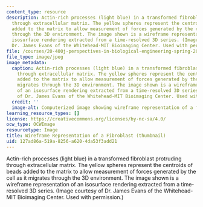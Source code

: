 ```yaml
---
content_type: resource
description: Actin-rich processes (light blue) in a transformed fibroblast protruding
  through extracellular matrix. The yellow spheres represent the centroids of beads
  added to the matrix to allow measurement of forces generated by the cell as it migrates
  through the 3D environment. The image shown is a wireframe representation of an
  isosurface rendering extracted from a time-resolved 3D series. (Image courtesy of
  Dr. James Evans of the Whitehead-MIT Bioimaging Center. Used with permission.)
file: /courses/20-400j-perspectives-in-biological-engineering-spring-2006/127ad86a519a8256a6204da53f3add21_20-400js06-th.jpg
file_type: image/jpeg
image_metadata:
  caption: Actin-rich processes (light blue) in a transformed fibroblast protruding
    through extracellular matrix. The yellow spheres represent the centroids of beads
    added to the matrix to allow measurement of forces generated by the cell as it
    migrates through the 3D environment. The image shown is a wireframe representation
    of an isosurface rendering extracted from a time-resolved 3D series. (Image courtesy
    of Dr. James Evans of the Whitehead-MIT Bioimaging Center. Used with permission.)
  credit: ''
  image-alt: Computerized image showing wireframe representation of a fibroblast.
learning_resource_types: []
license: https://creativecommons.org/licenses/by-nc-sa/4.0/
ocw_type: OCWImage
resourcetype: Image
title: Wireframe Representation of a Fibroblast (thumbnail)
uid: 127ad86a-519a-8256-a620-4da53f3add21
---
```

Actin-rich processes (light blue) in a transformed fibroblast protruding through extracellular matrix. The yellow spheres represent the centroids of beads added to the matrix to allow measurement of forces generated by the cell as it migrates through the 3D environment. The image shown is a wireframe representation of an isosurface rendering extracted from a time-resolved 3D series. (Image courtesy of Dr. James Evans of the Whitehead-MIT Bioimaging Center. Used with permission.)